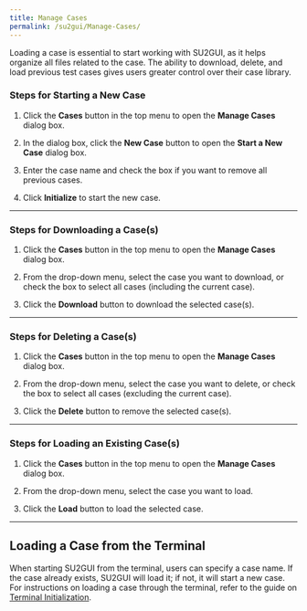 ```yaml
---
title: Manage Cases
permalink: /su2gui/Manage-Cases/
---
```


Loading a case is essential to start working with SU2GUI, as it helps organize all files related to the case. The ability to download, delete, and load previous test cases gives users greater control over their case library.

### Steps for Starting a New Case

1. Click the **Cases** button in the top menu to open the **Manage Cases** dialog box.

2. In the dialog box, click the **New Case** button to open the **Start a New Case** dialog box.

3. Enter the case name and check the box if you want to remove all previous cases.

4. Click **Initialize** to start the new case.

---

### Steps for Downloading a Case(s)

1. Click the **Cases** button in the top menu to open the **Manage Cases** dialog box.

2. From the drop-down menu, select the case you want to download, or check the box to select all cases (including the current case).

3. Click the **Download** button to download the selected case(s).

---

### Steps for Deleting a Case(s)

1. Click the **Cases** button in the top menu to open the **Manage Cases** dialog box.

2. From the drop-down menu, select the case you want to delete, or check the box to select all cases (excluding the current case).

3. Click the **Delete** button to remove the selected case(s).

---

### Steps for Loading an Existing Case(s)

1. Click the **Cases** button in the top menu to open the **Manage Cases** dialog box.

2. From the drop-down menu, select the case you want to load.

3. Click the **Load** button to load the selected case.

---

## Loading a Case from the Terminal

When starting SU2GUI from the terminal, users can specify a case name. If the case already exists, SU2GUI will load it; if not, it will start a new case. For instructions on loading a case through the terminal, refer to the guide on [Terminal Initialization](./../terminal-initialization).